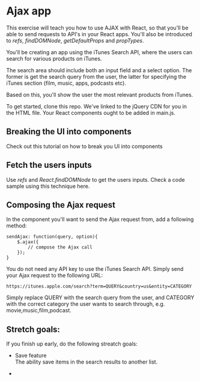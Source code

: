 # Ajax app

This exercise will teach you how to use AJAX with React, so that you'll be able to send requests to API's in your React apps. You'll also be introduced to *refs*, *findDOMNode*, *getDefaultProps* and *propTypes*.

You'll be creating an app using the iTunes Search API, where the users can search for various products on iTunes.

The search area should include both an input field and a select option. The former is get the search query from the user, the latter for specifying the iTunes section (film, music, apps, podcasts etc).

Based on this, you'll show the user the most relevant products from iTunes.

To get started, clone this repo. We've linked to the jQuery CDN for you in the HTML file. Your React components ought to be added in main.js.

## Breaking the UI into components

Check out this tutorial on how to break you UI into components

## Fetch the users inputs

Use *refs* and *React.findDOMNode* to get the users inputs. Check a code sample using this technique here.

## Composing the Ajax request

In the component you'll want to send the Ajax request from, add a following method:

	sendAjax: function(query, option){
		$.ajax({
			// compose the Ajax call
		});
	}

You do not need any API key to use the iTunes Search API. Simply send your Ajax request to the following URL:

	https://itunes.apple.com/search?term=QUERY&country=us&entity=CATEGORY

Simply replace QUERY with the search query from the user, and CATEGORY with the correct category the user wants to search through, e.g. movie,music,film,podcast.



## Stretch goals:

If you finish up early, do the following streatch goals:

* Save feature  
The ability save items in the search results to another list.

* 